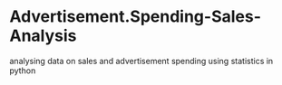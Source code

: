 # Advertisement.Spending-Sales-Analysis
analysing data on sales and advertisement spending using statistics in python
